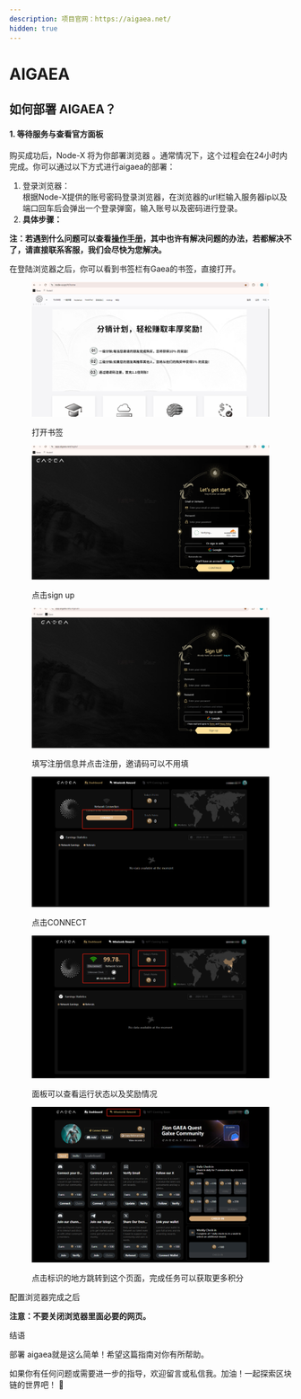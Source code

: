 ```yaml
---
description: 项目官网：https://aigaea.net/
hidden: true
---
```


# AIGAEA

## 如何部署  AIGAEA？

#### 1. 等待服务与查看官方面板

购买成功后，Node-X 将为你部署浏览器 。通常情况下，这个过程会在24小时内完成。你可以通过以下方式进行aigaea的部署：

1. 登录浏览器： \
   根据Node-X提供的账号密码登录浏览器，在浏览器的url栏输入服务器ip以及端口回车后会弹出一个登录弹窗，输入账号以及密码进行登录。
2. **具体步骤：**

**注：若遇到什么问题可以查看**[**操作手册**](https://docs.node-x.xyz/chan-pin-shou-ce/yi-jian-bu-shu/depin-gua-ji-zhuan-yong-liu-lan-qi/depin-liu-lan-qi-cao-zuo-shou-ce)**，其中也许有解决问题的办法，若都解决不了，请直接联系客服，我们会尽快为您解决。**

在登陆浏览器之后，你可以看到书签栏有Gaea的书签，直接打开。

<figure><img src="../../../.gitbook/assets/微信图片_20241106194829.png" alt=""><figcaption><p>打开书签</p></figcaption></figure>

<figure><img src="../../../.gitbook/assets/微信图片_20241106194851.png" alt=""><figcaption><p>点击sign up</p></figcaption></figure>

<figure><img src="../../../.gitbook/assets/微信图片_20241106194901.png" alt=""><figcaption><p>填写注册信息并点击注册，邀请码可以不用填</p></figcaption></figure>

<figure><img src="../../../.gitbook/assets/微信图片_20241106194912.png" alt=""><figcaption><p>点击CONNECT</p></figcaption></figure>

<figure><img src="../../../.gitbook/assets/微信图片_20241106194918.png" alt=""><figcaption><p>面板可以查看运行状态以及奖励情况</p></figcaption></figure>

<figure><img src="../../../.gitbook/assets/微信图片_20241106194923.png" alt=""><figcaption><p>点击标识的地方跳转到这个页面，完成任务可以获取更多积分</p></figcaption></figure>

配置浏览器完成之后

**注意：不要关闭浏览器里面必要的网页。**

结语

部署 aigaea就是这么简单！希望这篇指南对你有所帮助。

如果你有任何问题或需要进一步的指导，欢迎留言或私信我。加油！一起探索区块链的世界吧！ 🚀
